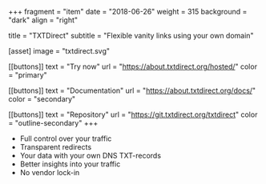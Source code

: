+++
fragment = "item"
date = "2018-06-26"
weight = 315
background = "dark"
align = "right"

title = "TXTDirect"
subtitle = "Flexible vanity links using your own domain"

[asset]
  image = "txtdirect.svg"

[[buttons]]
  text = "Try now"
  url = "https://about.txtdirect.org/hosted/"
  color = "primary"

[[buttons]]
  text = "Documentation"
  url = "https://about.txtdirect.org/docs/"
  color = "secondary"

[[buttons]]
  text = "Repository"
  url = "https://git.txtdirect.org/txtdirect"
  color = "outline-secondary"
+++

* Full control over your traffic
* Transparent redirects
* Your data with your own DNS TXT-records
* Better insights into your traffic
* No vendor lock-in
